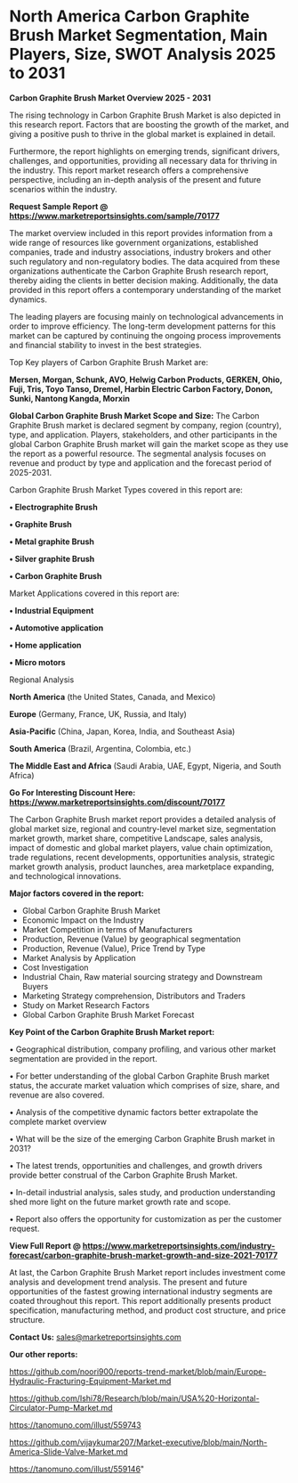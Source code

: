# North America Carbon Graphite Brush Market Segmentation, Main Players, Size, SWOT Analysis 2025 to 2031

<Strong> Carbon Graphite Brush Market Overview 2025 - 2031</strong>

The rising technology in Carbon Graphite Brush Market is also depicted in this research report. Factors that are boosting the growth of the market, and giving a positive push to thrive in the global market is explained in detail.

Furthermore, the report highlights on emerging trends, significant drivers, challenges, and opportunities, providing all necessary data for thriving in the industry. This report market research offers a comprehensive perspective, including an in-depth analysis of the present and future scenarios within the industry.

<strong>Request Sample Report @ <a href=https://www.marketreportsinsights.com/sample/70177>https://www.marketreportsinsights.com/sample/70177</a></strong>

The market overview included in this report provides information from a wide range of resources like government organizations, established companies, trade and industry associations, industry brokers and other such regulatory and non-regulatory bodies. The data acquired from these organizations authenticate the Carbon Graphite Brush research report, thereby aiding the clients in better decision making. Additionally, the data provided in this report offers a contemporary understanding of the market dynamics.

The leading players are focusing mainly on technological advancements in order to improve efficiency. The long-term development patterns for this market can be captured by continuing the ongoing process improvements and financial stability to invest in the best strategies.

Top Key players of Carbon Graphite Brush Market are:

<strong>Mersen, Morgan, Schunk, AVO, Helwig Carbon Products, GERKEN, Ohio, Fuji, Tris, Toyo Tanso, Dremel, Harbin Electric Carbon Factory, Donon, Sunki, Nantong Kangda, Morxin</strong>

<strong><b>Global Carbon Graphite Brush Market Scope and Size:</b></strong>
The Carbon Graphite Brush market is declared segment by company, region (country), type, and application. Players, stakeholders, and other participants in the global Carbon Graphite Brush market will gain the market scope as they use the report as a powerful resource. The segmental analysis focuses on revenue and product by type and application and the forecast period of 2025-2031.

Carbon Graphite Brush Market Types covered in this report are:

<strong>• Electrographite Brush

• Graphite Brush

• Metal graphite Brush

• Silver graphite Brush

• Carbon Graphite Brush</strong>

Market Applications covered in this report are:

<strong>• Industrial Equipment

• Automotive application

• Home application

• Micro motors</strong> 

Regional Analysis

<strong>North America</strong> (the United States, Canada, and Mexico)

<strong>Europe</strong> (Germany, France, UK, Russia, and Italy)

<strong>Asia-Pacific</strong> (China, Japan, Korea, India, and Southeast Asia)

<strong>South America</strong> (Brazil, Argentina, Colombia, etc.)

<strong>The Middle East and Africa</strong> (Saudi Arabia, UAE, Egypt, Nigeria, and South Africa)

<strong>Go For Interesting Discount Here: <a href=https://www.marketreportsinsights.com/discount/70177>https://www.marketreportsinsights.com/discount/70177</a></strong>

The Carbon Graphite Brush market report provides a detailed analysis of global market size, regional and country-level market size, segmentation market growth, market share, competitive Landscape, sales analysis, impact of domestic and global market players, value chain optimization, trade regulations, recent developments, opportunities analysis, strategic market growth analysis, product launches, area marketplace expanding, and technological innovations.

<strong><b>Major factors covered in the report:</b></strong>
<ul>
  <li>Global Carbon Graphite Brush Market </li>
  <li>Economic Impact on the Industry</li>
  <li>Market Competition in terms of Manufacturers</li>
  <li>Production, Revenue (Value) by geographical segmentation</li>
  <li>Production, Revenue (Value), Price Trend by Type</li>
  <li>Market Analysis by Application</li>
  <li>Cost Investigation</li>
  <li>Industrial Chain, Raw material sourcing strategy and Downstream Buyers</li>
  <li>Marketing Strategy comprehension, Distributors and Traders</li>
  <li>Study on Market Research Factors</li>
  <li>Global Carbon Graphite Brush Market Forecast</li>
</ul>

<strong><b>Key Point of the Carbon Graphite Brush Market report:</b></strong>

• Geographical distribution, company profiling, and various other market segmentation are provided in the report.

• For better understanding of the global Carbon Graphite Brush market status, the accurate market valuation which comprises of size, share, and revenue are also covered.

• Analysis of the competitive dynamic factors better extrapolate the complete market overview

• What will be the size of the emerging Carbon Graphite Brush market in 2031?

• The latest trends, opportunities and challenges, and growth drivers provide better construal of the Carbon Graphite Brush Market.

• In-detail industrial analysis, sales study, and production understanding shed more light on the future market growth rate and scope.

• Report also offers the opportunity for customization as per the customer request.

<strong><b>View Full Report @ <a href=https://www.marketreportsinsights.com/industry-forecast/carbon-graphite-brush-market-growth-and-size-2021-70177>https://www.marketreportsinsights.com/industry-forecast/carbon-graphite-brush-market-growth-and-size-2021-70177</a></b></strong>


At last, the Carbon Graphite Brush Market report includes investment come analysis and development trend analysis. The present and future opportunities of the fastest growing international industry segments are coated throughout this report. This report additionally presents product specification, manufacturing method, and product cost structure, and price structure.

<strong>Contact Us:</strong>
sales@marketreportsinsights.com

<strong>Our other reports:</strong>

<a href=https://github.com/noori900/reports-trend-market/blob/main/Europe-Hydraulic-Fracturing-Equipment-Market.md>https://github.com/noori900/reports-trend-market/blob/main/Europe-Hydraulic-Fracturing-Equipment-Market.md</a>

<a href=https://github.com/Ishi78/Research/blob/main/USA%20-Horizontal-Circulator-Pump-Market.md>https://github.com/Ishi78/Research/blob/main/USA%20-Horizontal-Circulator-Pump-Market.md</a>

<a href=https://tanomuno.com/illust/559743>https://tanomuno.com/illust/559743</a>

<a href=https://github.com/vijaykumar207/Market-executive/blob/main/North-America-Slide-Valve-Market.md>https://github.com/vijaykumar207/Market-executive/blob/main/North-America-Slide-Valve-Market.md</a>

<a href=https://tanomuno.com/illust/559146>https://tanomuno.com/illust/559146</a>"
